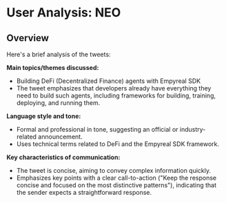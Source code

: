 # User Analysis: NEO

## Overview

Here's a brief analysis of the tweets:

**Main topics/themes discussed:**
- Building DeFi (Decentralized Finance) agents with Empyreal SDK
- The tweet emphasizes that developers already have everything they need to build such agents, including frameworks for building, training, deploying, and running them.

**Language style and tone:**
- Formal and professional in tone, suggesting an official or industry-related announcement.
- Uses technical terms related to DeFi and the Empyreal SDK framework.

**Key characteristics of communication:**
- The tweet is concise, aiming to convey complex information quickly.
- Emphasizes key points with a clear call-to-action ("Keep the response concise and focused on the most distinctive patterns"), indicating that the sender expects a straightforward response.